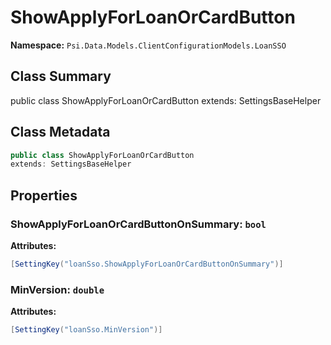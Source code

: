 # ShowApplyForLoanOrCardButton

**Namespace:** `Psi.Data.Models.ClientConfigurationModels.LoanSSO`

## Class Summary

public class ShowApplyForLoanOrCardButton
extends: SettingsBaseHelper

## Class Metadata

```typescript
public class ShowApplyForLoanOrCardButton
extends: SettingsBaseHelper
```

## Properties

### ShowApplyForLoanOrCardButtonOnSummary: `bool`

**Attributes:**
```csharp
[SettingKey("loanSso.ShowApplyForLoanOrCardButtonOnSummary")]
```

### MinVersion: `double`

**Attributes:**
```csharp
[SettingKey("loanSso.MinVersion")]
```
